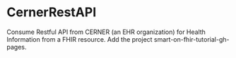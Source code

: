 # CernerRestAPI
Consume Restful API from CERNER (an EHR organization) for Health Information from a FHIR resource.
Add the project smart-on-fhir-tutorial-gh-pages.
